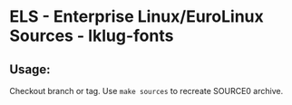 # ELS - Enterprise Linux/EuroLinux Sources - lklug-fonts
 
## Usage:
  Checkout branch or tag. Use `make sources` to recreate  SOURCE0 archive.
